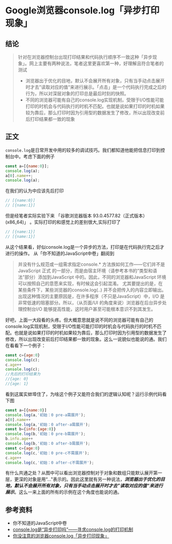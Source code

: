 # Google浏览器console.log「异步打印现象」

## 结论

> 针对在浏览器控制台出现打印结果和代码执行顺序不一致这种「异步现象」。网上主要有两种说法，笔者这里更喜欢第一种，好理解且符合笔者的测试
>
> - 浏览器出于优化的目地，默认不会展开所有对象，只有当手动点击展开时才去”读取对应的值“来进行展示。「点击」是一个代码执行完成之后的行为，所以对深层对象的打印总是最后时刻的快照。
> - 不同的浏览器可能有自己的console.log实现机制，受限于I/O性能可能打印的时机会与代码执行的时机不匹配。也就是说如果打印的时机如果较为靠后，那么打印时因为引用型的数据发生了修改，所以出现改变前后打印结果都一致的现象

## 正文

`console.log`是日常开发中用的较多的调试技巧。我们都知道他能把信息打印到控制台中。考虑下面的例子

```js
const a=[{name:0}];
console.log(a);
a[0].name++;
console.log(a);
```

在我们的认为中应该先后打印

```js
// [{name:0}]
// [{name:1}] 
```

但是经笔者实际实验下来 「谷歌浏览器版本 93.0.4577.82（正式版本） (x86_64)」 。实际打印的和感觉上的差别很大,实际打印了

```js
// [{name:1}]
// [{name:1}] 
```

从这个结果看，好似console.log是一个异步的方法，打印是在代码执行完之后才进行的操作。 从「你不知道的JavaScript中卷」翻阅到

> 并没有什么规范或一组需求指定console.* 方法族如何工作——它们并不是JavaScript 正式 的一部分，而是由宿主环境（请参考本书的“类型和语法”部分）添加到JavaScript 中的。因此，不同的浏览器和JavaScript 环境可以按照自己的意愿来实现，有时候这会引起混淆。 尤其要提出的是，在某些条件下，某些浏览器的console.log(..) 并不会把传入的内容立即输出。出现这种情况的主要原因是，在许多程序（不只是JavaScript）中，I/O 是非常低速的阻塞部分。所以，（从页面/UI 的角度来说）浏览器在后台异步处理控制台I/O 能够提高性能，这时用户甚至可能根本意识不到其发生。

好吧，上面一大段看的头疼。但大概意思就是说不同的浏览器可能有自己的console.log实现机制，受限于I/O性能可能打印的时机会与代码执行的时机不匹配。也就是说如果打印的时机如果较为靠后，那么打印时因为引用型的数据发生了修改，所以出现改变前后打印结果都一致的现象。这么一说貌似也能说的通。我们在看看下一个例子：

```js
const c={age:0}
console.log(c);
c.age++
console.log(c);
//先后的打印结果为
//{age: 0}
//{age: 1}
```

看到这属实蚌埠住了，为啥这个例子又能符合我们的逻辑认知呢？运行示例代码看下图

```js
const a=[{name:0}]
console.log(a,'初始：0 pre-a需展开');
a[0].name++
console.log(a,'初始：0 after-a需展开');
const b={info:{age:0}}
console.log(b,'初始：0 pre-b需展开');
b.info.age++
console.log(b,'初始：0 after-b需展开');
const c={age:0}
console.log(c,'初始：0 pre-c不需展开');
c.age++
console.log(c,'初始：0 after-c不需展开');
```

有什么共通之处？从图中可以看出浏览器控制对于对象和数组只能默认展开第一层，更深的对象是用“..."表示的。因此这里就有另一种说法，***浏览器出于优化的目地，默认不会展开所有对象，只有当手动点击展开时才去”读取对应的值“来进行展示***。这么一来上面的所有的示例在这个角度也能说的通。

## 参考资料

- 你不知道的JavaScript中卷
- [console.log是“异步打印吗”——寻求console.log的打印机制](https://juejin.cn/post/6956103205650432037)
- [你没注意的浏览器console.log「异步打印现象」](https://juejin.cn/post/7023301415128793119)

